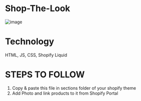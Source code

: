 # Shop-The-Look

![image](https://user-images.githubusercontent.com/89362925/159997775-a803be3e-b661-4c9a-847b-80d4794322c3.png)

# Technology
HTML, JS, CSS, Shopify Liquid

# STEPS TO FOLLOW
1. Copy & paste this file in sections folder of your shopify theme
2. Add Photo and link products to it from Shopify Portal
